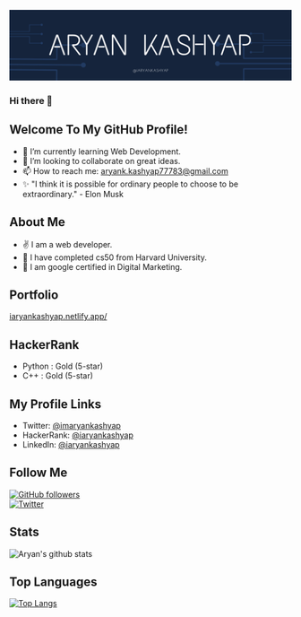 [![Portfolio](https://github.com/iaryankashyap/iaryankashyap/raw/master/banner.png)](https://iaryankashyap.netlify.app/)

### Hi there 👋

## Welcome To My GitHub Profile!


- 🌱 I’m currently learning Web Development.
- 🔬  I’m looking to collaborate on great ideas.
- 📫 How to reach me: <a href="mailto:aryank.kashyap77783@gmail.com">aryank.kashyap77783@gmail.com</a>
- ✨ "I think it is possible for ordinary people to choose to be extraordinary." - Elon Musk <br>

## About Me

- :v: I am a web developer.
- :raised_hands: I have completed cs50 from Harvard University.
- :eyes: I am google certified in Digital Marketing.

## Portfolio

<a href="https://iaryankashyap.netlify.app/">iaryankashyap.netlify.app/</a>

## HackerRank

- Python : Gold (5-star)
- C++ : Gold (5-star)

## My Profile Links

- Twitter: <a href="https://twitter.com/imaryankashyap">@imaryankashyap</a>
- HackerRank: <a href="https://www.hackerrank.com/iaryankashyap">@iaryankashyap</a>
- LinkedIn: <a href="https://www.linkedin.com/in/iaryankashyap/">@iaryankashyap</a>

## Follow Me

[![GitHub followers](https://img.shields.io/github/followers/iaryankashyap.svg?style=social&label=Follow&maxAge=2592000)](https://github.com/iaryankashyap?tab=followers)<br>
[![Twitter](https://img.shields.io/twitter/follow/imaryankashyap.svg?style=social&label=@imaryankashyap)](https://twitter.com/imaryankashyap)

## Stats

![Aryan's github stats](https://github-readme-stats.vercel.app/api?username=iaryankashyap&show_icons=true&theme=radical)

## Top Languages

[![Top Langs](https://github-readme-stats.vercel.app/api/top-langs/?username=iaryankashyap&theme=radical)](https://github.com/iaryankashyap/)
